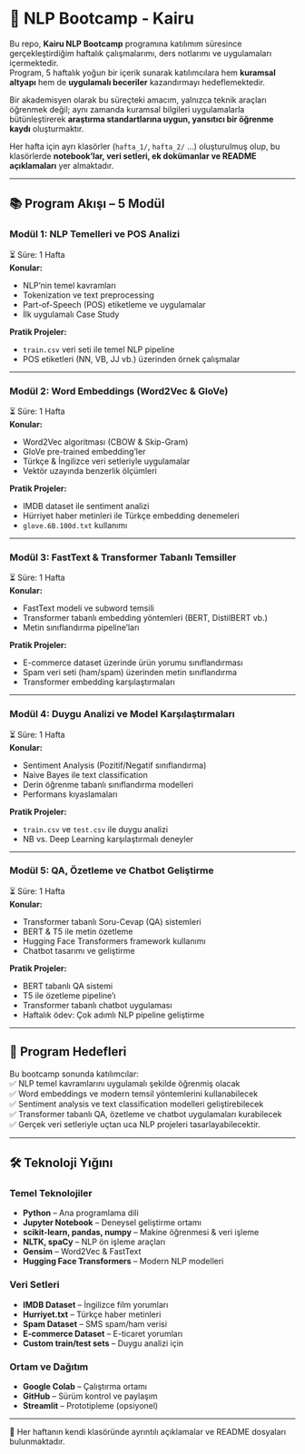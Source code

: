 # 🚀 NLP Bootcamp - Kairu

Bu repo, **Kairu NLP Bootcamp** programına katılımım süresince gerçekleştirdiğim haftalık çalışmalarımı, ders notlarımı ve uygulamaları içermektedir.  
Program, 5 haftalık yoğun bir içerik sunarak katılımcılara hem **kuramsal altyapı** hem de **uygulamalı beceriler** kazandırmayı hedeflemektedir.  

Bir akademisyen olarak bu süreçteki amacım, yalnızca teknik araçları öğrenmek değil; aynı zamanda kuramsal bilgileri uygulamalarla bütünleştirerek **araştırma standartlarına uygun, yansıtıcı bir öğrenme kaydı** oluşturmaktır.  

Her hafta için ayrı klasörler (`hafta_1/`, `hafta_2/` …) oluşturulmuş olup, bu klasörlerde **notebook’lar, veri setleri, ek dokümanlar ve README açıklamaları** yer almaktadır.  

---

## 📚 Program Akışı – 5 Modül

### Modül 1: NLP Temelleri ve POS Analizi  
⏳ Süre: 1 Hafta  
**Konular:**  
- NLP’nin temel kavramları  
- Tokenization ve text preprocessing  
- Part-of-Speech (POS) etiketleme ve uygulamalar  
- İlk uygulamalı Case Study  

**Pratik Projeler:**  
- `train.csv` veri seti ile temel NLP pipeline  
- POS etiketleri (NN, VB, JJ vb.) üzerinden örnek çalışmalar  

---

### Modül 2: Word Embeddings (Word2Vec & GloVe)  
⏳ Süre: 1 Hafta  
**Konular:**  
- Word2Vec algoritması (CBOW & Skip-Gram)  
- GloVe pre-trained embedding’ler  
- Türkçe & İngilizce veri setleriyle uygulamalar  
- Vektör uzayında benzerlik ölçümleri  

**Pratik Projeler:**  
- IMDB dataset ile sentiment analizi  
- Hürriyet haber metinleri ile Türkçe embedding denemeleri  
- `glove.6B.100d.txt` kullanımı  

---

### Modül 3: FastText & Transformer Tabanlı Temsiller  
⏳ Süre: 1 Hafta  
**Konular:**  
- FastText modeli ve subword temsili  
- Transformer tabanlı embedding yöntemleri (BERT, DistilBERT vb.)  
- Metin sınıflandırma pipeline’ları  

**Pratik Projeler:**  
- E-commerce dataset üzerinde ürün yorumu sınıflandırması  
- Spam veri seti (ham/spam) üzerinden metin sınıflandırma  
- Transformer embedding karşılaştırmaları  

---

### Modül 4: Duygu Analizi ve Model Karşılaştırmaları  
⏳ Süre: 1 Hafta  
**Konular:**  
- Sentiment Analysis (Pozitif/Negatif sınıflandırma)  
- Naive Bayes ile text classification  
- Derin öğrenme tabanlı sınıflandırma modelleri  
- Performans kıyaslamaları  

**Pratik Projeler:**  
- `train.csv` ve `test.csv` ile duygu analizi  
- NB vs. Deep Learning karşılaştırmalı deneyler  

---

### Modül 5: QA, Özetleme ve Chatbot Geliştirme  
⏳ Süre: 1 Hafta  
**Konular:**  
- Transformer tabanlı Soru-Cevap (QA) sistemleri  
- BERT & T5 ile metin özetleme  
- Hugging Face Transformers framework kullanımı  
- Chatbot tasarımı ve geliştirme  

**Pratik Projeler:**  
- BERT tabanlı QA sistemi  
- T5 ile özetleme pipeline’ı  
- Transformer tabanlı chatbot uygulaması  
- Haftalık ödev: Çok adımlı NLP pipeline geliştirme  

---

## 🎯 Program Hedefleri  

Bu bootcamp sonunda katılımcılar:  
✅ NLP temel kavramlarını uygulamalı şekilde öğrenmiş olacak  
✅ Word embeddings ve modern temsil yöntemlerini kullanabilecek  
✅ Sentiment analysis ve text classification modelleri geliştirebilecek  
✅ Transformer tabanlı QA, özetleme ve chatbot uygulamaları kurabilecek  
✅ Gerçek veri setleriyle uçtan uca NLP projeleri tasarlayabilecektir.  

---

## 🛠️ Teknoloji Yığını  

### Temel Teknolojiler  
- **Python** – Ana programlama dili  
- **Jupyter Notebook** – Deneysel geliştirme ortamı  
- **scikit-learn, pandas, numpy** – Makine öğrenmesi & veri işleme  
- **NLTK, spaCy** – NLP ön işleme araçları  
- **Gensim** – Word2Vec & FastText  
- **Hugging Face Transformers** – Modern NLP modelleri  

### Veri Setleri  
- **IMDB Dataset** – İngilizce film yorumları  
- **Hurriyet.txt** – Türkçe haber metinleri  
- **Spam Dataset** – SMS spam/ham verisi  
- **E-commerce Dataset** – E-ticaret yorumları  
- **Custom train/test sets** – Duygu analizi için  

### Ortam ve Dağıtım  
- **Google Colab** – Çalıştırma ortamı  
- **GitHub** – Sürüm kontrol ve paylaşım  
- **Streamlit** – Prototipleme (opsiyonel)  

---

📌 Her haftanın kendi klasöründe ayrıntılı açıklamalar ve README dosyaları bulunmaktadır.  
